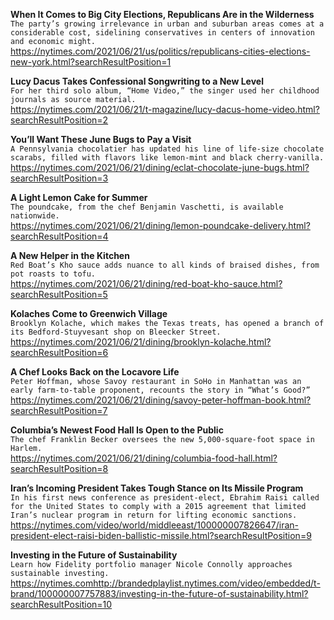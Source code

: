 **When It Comes to Big City Elections, Republicans Are in the Wilderness**\
`The party’s growing irrelevance in urban and suburban areas comes at a considerable cost, sidelining conservatives in centers of innovation and economic might.`\
https://nytimes.com/2021/06/21/us/politics/republicans-cities-elections-new-york.html?searchResultPosition=1

**Lucy Dacus Takes Confessional Songwriting to a New Level**\
`For her third solo album, “Home Video,” the singer used her childhood journals as source material.`\
https://nytimes.com/2021/06/21/t-magazine/lucy-dacus-home-video.html?searchResultPosition=2

**You’ll Want These June Bugs to Pay a Visit**\
`A Pennsylvania chocolatier has updated his line of life-size chocolate scarabs, filled with flavors like lemon-mint and black cherry-vanilla.`\
https://nytimes.com/2021/06/21/dining/eclat-chocolate-june-bugs.html?searchResultPosition=3

**A Light Lemon Cake for Summer**\
`The poundcake, from the chef Benjamin Vaschetti, is available nationwide.`\
https://nytimes.com/2021/06/21/dining/lemon-poundcake-delivery.html?searchResultPosition=4

**A New Helper in the Kitchen**\
`Red Boat’s Kho sauce adds nuance to all kinds of braised dishes, from pot roasts to tofu.`\
https://nytimes.com/2021/06/21/dining/red-boat-kho-sauce.html?searchResultPosition=5

**Kolaches Come to Greenwich Village**\
`Brooklyn Kolache, which makes the Texas treats, has opened a branch of its Bedford-Stuyvesant shop on Bleecker Street.`\
https://nytimes.com/2021/06/21/dining/brooklyn-kolache.html?searchResultPosition=6

**A Chef Looks Back on the Locavore Life**\
`Peter Hoffman, whose Savoy restaurant in SoHo in Manhattan was an early farm-to-table proponent, recounts the story in “What’s Good?”`\
https://nytimes.com/2021/06/21/dining/savoy-peter-hoffman-book.html?searchResultPosition=7

**Columbia’s Newest Food Hall Is Open to the Public**\
`The chef Franklin Becker oversees the new 5,000-square-foot space in Harlem.`\
https://nytimes.com/2021/06/21/dining/columbia-food-hall.html?searchResultPosition=8

**Iran’s Incoming President Takes Tough Stance on Its Missile Program**\
`In his first news conference as president-elect, Ebrahim Raisi called for the United States to comply with a 2015 agreement that limited Iran’s nuclear program in return for lifting economic sanctions.`\
https://nytimes.com/video/world/middleeast/100000007826647/iran-president-elect-raisi-biden-ballistic-missile.html?searchResultPosition=9

**Investing in the Future of Sustainability**\
`Learn how Fidelity portfolio manager Nicole Connolly approaches sustainable investing.`\
https://nytimes.comhttp://brandedplaylist.nytimes.com/video/embedded/t-brand/100000007757883/investing-in-the-future-of-sustainability.html?searchResultPosition=10

